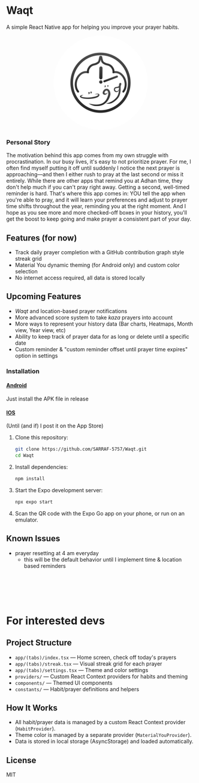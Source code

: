 # Waqt

A simple React Native app for helping you improve your prayer habits.

<img src="https://github.com/SARRAF-5757/Waqt/blob/master/assets/images/icons/ios-light.png?raw=true" alt="App Icon" width="50%" style="border-radius: 50%; display: block; margin-left: auto; margin-right: auto;" />


### Personal Story
The motivation behind this app comes from my own struggle with procrastination. In our busy lives, it's easy to not prioritize prayer. For me, I often find myself putting it off until suddenly I notice the next prayer is approaching—and then I either rush to pray at the last second or miss it entirely. While there are other apps that remind you at Adhan time, they don't help much if you can't pray right away. Getting a second, well-timed reminder is hard. That's where this app comes in: YOU tell the app when you're able to pray, and it will learn your preferences and adjust to prayer time shifts throughout the year, reminding you at the right moment. And I hope as you see more and more checked-off boxes in your history, you'll get the boost to keep going and make prayer a consistent part of your day.

## Features (for now)
- Track daily prayer completion with a GitHub contribution graph style streak grid
- Material You dynamic theming (for Android only) and custom color selection
- No internet access required, all data is stored locally

## Upcoming Features
- _Waqt_ and location-based prayer notifications
- More advanced score system to take _kaza_ prayers into account
- More ways to represent your history data (Bar charts, Heatmaps, Month view, Year view, etc)
- Ability to keep track of prayer data for as long or delete until a specific date
- Custom reminder & "custom reminder offset until prayer time expires" option in settings

### Installation
#### <u>Android</u>
Just install the APK file in release

#### <u>IOS</u>
(Until (and if) I post it on the App Store)
1. Clone this repository:
   ```sh
   git clone https://github.com/SARRAF-5757/Waqt.git
   cd Waqt
   ```
2. Install dependencies:
   ```sh
   npm install
   ```
3. Start the Expo development server:
   ```sh
   npx expo start
   ```
4. Scan the QR code with the Expo Go app on your phone, or run on an emulator.


## Known Issues
- prayer resetting at 4 am everyday
    - this will be the default behavior until I implement time & location based reminders

<br>
<br>
<br>
<br>


# For interested devs

## Project Structure
- `app/(tabs)/index.tsx` — Home screen, check off today's prayers
- `app/(tabs)/streak.tsx` — Visual streak grid for each prayer
- `app/(tabs)/settings.tsx` — Theme and color settings
- `providers/` — Custom React Context providers for habits and theming
- `components/` — Themed UI components
- `constants/` — Habit/prayer definitions and helpers

## How It Works
- All habit/prayer data is managed by a custom React Context provider (`HabitProvider`).
- Theme color is managed by a separate provider (`MaterialYouProvider`).
- Data is stored in local storage (AsyncStorage) and loaded automatically.

## License
MIT
